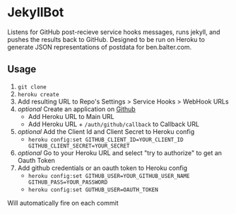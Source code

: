 JekyllBot
=========

Listens for GitHub post-recieve service hooks messages, runs jekyll, and pushes the results back to GitHub. Designed to be run on Heroku to generate JSON representations of postdata for ben.balter.com.

Usage
-----

1. `git clone`
2. `heroku create`
3. Add resulting URL to Repo's Settings > Service Hooks > WebHook URLs
4. _optional_ Create an application on [Github](https://github.com/settings/applications/new)
    * Add Heroku URL to Main URL
    * Add Heroku URL + `/auth/github/callback` to Callback URL
5. _optional_ Add the Client Id and Client Secret to Heroku config
    * `heroku config:set GITHUB_CLIENT_ID=YOUR_CLIENT_ID GITHUB_CLIENT_SECRET=YOUR_SECRET`
6. _optional_ Go to your Heroku URL and select "try to authorize" to get an Oauth Token
7. Add github credentials or an oauth token to Heroku config
    * `heroku config:set GITHUB_USER=YOUR_GITHUB_USER_NAME GITHUB_PASS=YOUR_PASSWORD`
    * `heroku config:set GUTHUB_USER=OAUTH_TOKEN`

Will automatically fire on each commit
